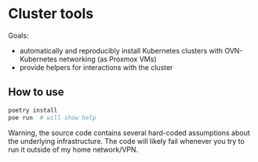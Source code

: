 # Cluster tools

Goals:
* automatically and reproducibly install Kubernetes clusters with OVN-Kubernetes networking (as Proxmox VMs)
* provide helpers for interactions with the cluster


## How to use

```sh
poetry install
poe run  # will show help
```

Warning, the source code contains several hard-coded assumptions about the underlying infrastructure. The code will likely fail whenever you try to run it outside of my home network/VPN.